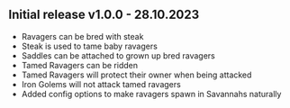## Initial release v1.0.0 - 28.10.2023
 * Ravagers can be bred with steak
 * Steak is used to tame baby ravagers
 * Saddles can be attached to grown up bred ravagers
 * Tamed Ravagers can be ridden
 * Tamed Ravagers will protect their owner when being attacked
 * Iron Golems will not attack tamed ravagers
 * Added config options to make ravagers spawn in Savannahs naturally